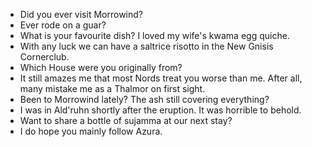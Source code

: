 - Did you ever visit Morrowind?
- Ever rode on a guar?
- What is your favourite dish? I loved my wife's kwama egg quiche.
- With any luck we can have a saltrice risotto in the New Gnisis Cornerclub.
- Which House were you originally from?
- It still amazes me that most Nords treat you worse than me. After all, many mistake me as a Thalmor on first sight.
- Been to Morrowind lately? The ash still covering everything?
- I was in Ald'ruhn shortly after the eruption. It was horrible to behold.
- Want to share a bottle of sujamma at our next stay?
- I do hope you mainly follow Azura.
